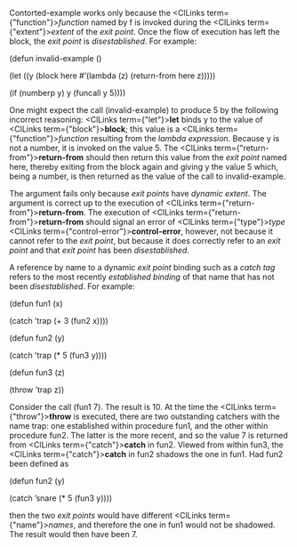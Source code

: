  



Contorted-example works only because the <ClLinks  term={"function"}><i>function</i></ClLinks> named by f is invoked during the <ClLinks  term={"extent"}><i>extent</i></ClLinks> of the *exit point*. Once the flow of execution has left the block, the *exit point* is *disestablished*. For example: 



(defun invalid-example () 



(let ((y (block here #’(lambda (z) (return-from here z))))) 



(if (numberp y) y (funcall y 5)))) 



One might expect the call (invalid-example) to produce 5 by the following incorrect reasoning: <ClLinks  term={"let"}><b>let</b></ClLinks> binds y to the value of <ClLinks  term={"block"}><b>block</b></ClLinks>; this value is a <ClLinks  term={"function"}><i>function</i></ClLinks> resulting from the *lambda expression*. Because y is not a number, it is invoked on the value 5. The <ClLinks  term={"return-from"}><b>return-from</b></ClLinks> should then return this value from the *exit point* named here, thereby exiting from the block again and giving y the value 5 which, being a number, is then returned as the value of the call to invalid-example. 



The argument fails only because *exit points* have *dynamic extent*. The argument is correct up to the execution of <ClLinks  term={"return-from"}><b>return-from</b></ClLinks>. The execution of <ClLinks  term={"return-from"}><b>return-from</b></ClLinks> should signal an error of <ClLinks  term={"type"}><i>type</i></ClLinks> <ClLinks  term={"control-error"}><b>control-error</b></ClLinks>, however, not because it cannot refer to the *exit point*, but because it does correctly refer to an *exit point* and that *exit point* has been *disestablished*. 



A reference by name to a dynamic *exit point* binding such as a *catch tag* refers to the most recently *established binding* of that name that has not been *disestablished*. For example: 



(defun fun1 (x) 



(catch ’trap (+ 3 (fun2 x)))) 



(defun fun2 (y) 



(catch ’trap (\* 5 (fun3 y)))) 



(defun fun3 (z) 



(throw ’trap z))  







Consider the call (fun1 7). The result is 10. At the time the <ClLinks  term={"throw"}><b>throw</b></ClLinks> is executed, there are two outstanding catchers with the name trap: one established within procedure fun1, and the other within procedure fun2. The latter is the more recent, and so the value 7 is returned from <ClLinks  term={"catch"}><b>catch</b></ClLinks> in fun2. Viewed from within fun3, the <ClLinks  term={"catch"}><b>catch</b></ClLinks> in fun2 shadows the one in fun1. Had fun2 been defined as 



(defun fun2 (y) 



(catch ’snare (\* 5 (fun3 y)))) 



then the two *exit points* would have different <ClLinks  term={"name"}><i>names</i></ClLinks>, and therefore the one in fun1 would not be shadowed. The result would then have been 7. 



